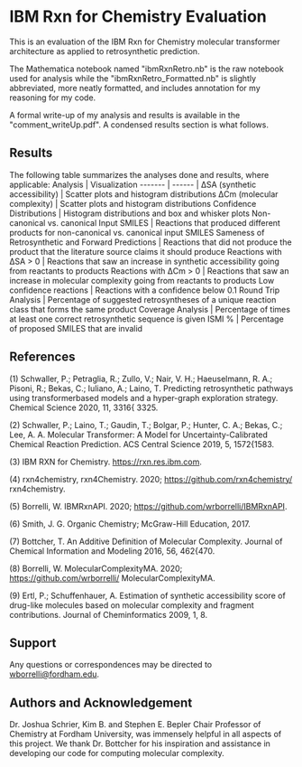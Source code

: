# IBM Rxn for Chemistry Evaluation

This is an evaluation of the IBM Rxn for Chemistry molecular transformer architecture as applied to retrosynthetic prediction. 

The Mathematica notebook named "ibmRxnRetro.nb" is the raw notebook used for analysis while the "ibmRxnRetro_Formatted.nb" is slightly abbreviated, more neatly formatted, and includes annotation for my reasoning for my code. 

A formal write-up of my analysis and results is available in the "comment_writeUp.pdf". A condensed results section is what follows.

## Results 
The following table summarizes the analyses done and results, where applicable:
Analysis | Visualization
------- | ------ |
ΔSA (synthetic accessibility) | Scatter plots and histogram distributions 
ΔCm (molecular complexity) | Scatter plots and histogram distributions
Confidence Distributions | Histogram distributions and box and whisker plots
Non-canonical vs. canonical Input SMILES | Reactions that produced different products for non-canonical vs. canonical input SMILES
Sameness of Retrosynthetic and Forward Predictions | Reactions that did not produce the product that the literature source claims it should produce
Reactions with ΔSA > 0 | Reactions that saw an increase in synthetic accessibility going from reactants to products
Reactions with ΔCm > 0 | Reactions that saw an increase in molecular complexity going from reactants to products
Low confidence reactions | Reactions with a confidence below 0.1 
Round Trip Analysis | Percentage of suggested retrosyntheses of a unique reaction class that forms the same product
Coverage Analysis | Percentage of times at least one correct retrosynthetic sequence is given 
ISMI % | Percentage of proposed SMILES that are invalid 

## References
(1) Schwaller, P.; Petraglia, R.; Zullo, V.; Nair, V. H.; Haeuselmann, R. A.; Pisoni, R.;
Bekas, C.; Iuliano, A.; Laino, T. Predicting retrosynthetic pathways using transformerbased models and a hyper-graph exploration strategy. Chemical Science 2020, 11, 3316{
3325.

(2) Schwaller, P.; Laino, T.; Gaudin, T.; Bolgar, P.; Hunter, C. A.; Bekas, C.; Lee, A. A.
Molecular Transformer: A Model for Uncertainty-Calibrated Chemical Reaction Prediction. ACS Central Science 2019, 5, 1572{1583.

(3) IBM RXN for Chemistry. https://rxn.res.ibm.com.

(4) rxn4chemistry, rxn4Chemistry. 2020; https://github.com/rxn4chemistry/
rxn4chemistry.

(5) Borrelli, W. IBMRxnAPI. 2020; https://github.com/wrborrelli/IBMRxnAPI.

(6) Smith, J. G. Organic Chemistry; McGraw-Hill Education, 2017.

(7) Bottcher, T. An Additive Definition of Molecular Complexity. Journal of Chemical Information and Modeling 2016, 56, 462{470.

(8) Borrelli, W. MolecularComplexityMA. 2020; https://github.com/wrborrelli/
MolecularComplexityMA.

(9) Ertl, P.; Schuffenhauer, A. Estimation of synthetic accessibility score of drug-like
molecules based on molecular complexity and fragment contributions. Journal of Cheminformatics 2009, 1, 8.

## Support
Any questions or correspondences may be directed to wborrelli@fordham.edu.

## Authors and Acknowledgement
Dr. Joshua Schrier, Kim B. and Stephen E. Bepler Chair Professor of Chemistry at Fordham University, was immensely helpful in all aspects of this project. We thank Dr. Bottcher for his inspiration and assistance in developing our code for computing molecular complexity.

